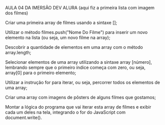 AULA 04 DA IMERSÃO DEV ALURA
(aqui fiz a primeira lista com imagem dos filmes)

Criar uma primeira array de filmes usando a sintaxe [];

Utilizar o método filmes.push("Nome Do Filme") para inserir um novo elemento na lista (ou seja, um novo filme na array);

Descobrir a quantidade de elementos em uma array com o método array.length;

Selecionar elementos de uma array utilizando a sintaxe array
[número], lembrando sempre que o primeiro índice começa com zero, ou seja, array[0] para o primeiro elemento;

Utilizar a instrução for para iterar, ou seja, percorrer todos os elementos de uma array;

Criar uma array com imagens de pôsters de alguns filmes que gostamos;

Montar a lógica do programa que vai iterar esta array de filmes e exibir cada um deles na tela, integrando o for do JavaScript com document.write().